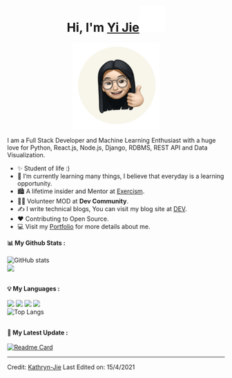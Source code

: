 # <h1 align="center">Hi, I'm <a href="https://github.com/Kathryn-Jie">Yi Jie<a><img src="https://github.com/Kathryn-Jie/Kathryn-Jie/blob/main/wave.gif" width="60px" /></h1>
    
<p align="center">
    <img width="200" src="https://github.com/Kathryn-Jie/Kathryn-Jie/blob/main/kathryn.png">
</p>

<div>
    
<!--Start Intro-->               
<p align="left">I am a Full Stack Developer and Machine Learning Enthusiast with a huge love for Python, React.js, Node.js, Django, RDBMS, REST API and Data Visualization. </p>

- ✨ Student of life :)
- 🌱 I’m currently learning many things, I believe that everyday is a learning opportunity.
- 🏙 A lifetime insider and Mentor at [Exercism](https://exercism.org/profiles/Kiran1689).
- 💁‍♂️ Volunteer MOD at **Dev Community**.
- ✍ I write technical blogs, You can visit my blog site at [DEV](https://dev.to/dev_kiran).
- ❤ Contributing to Open Source.
- 💻 Visit my [Portfolio](https://kiran1689.github.io) for more details about me.
<!--End Intro-->

<strong>📊 My Github Stats :</strong><br><br>
![GitHub stats](https://github-readme-stats.vercel.app/api?username=Kathryn-Jie&show_icons=true&count_private=true&include_all_commits=true&theme=radical)<br>
<img align="center" src="https://github-readme-streak-stats.herokuapp.com/?user=Kathryn-Jie&theme=radical&hide_border=true"/><br><br>

<strong>💡 My Languages :</strong><br><br>
<img src="https://img.shields.io/badge/-R-lightgrey?style=plastic"/>
<img src="https://img.shields.io/badge/-HTML-lightgrey?style=plastic"/>
<img src="https://img.shields.io/badge/-CSS-lightgrey?style=plastic"/>
<img src="https://img.shields.io/badge/-C++-lightgrey?style=plastic"/><br>
![Top Langs](https://github-readme-stats.vercel.app/api/top-langs/?username=Kathryn-Jie&langs_count_private=true&theme=radical&card_width=445)<br><br>

<strong>🚀 My Latest Update :</strong><br><br>
[![Readme Card](https://github-readme-stats.vercel.app/api/pin/?username=Kathryn-Jie&repo=Kathryn-Jie&theme=radical)](https://github.com/Kathryn-Jie/Kathryn-Jie)
</div>

------
Credit: [Kathryn-Jie](https://github.com/Kathryn-Jie)
Last Edited on: 15/4/2021
